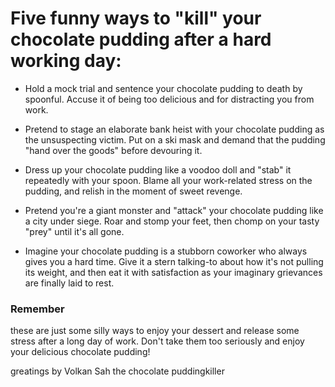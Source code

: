 
# Five funny ways to "kill" your chocolate pudding after a hard working day:

- Hold a mock trial and sentence your chocolate pudding to death by spoonful. Accuse it of being too delicious and for distracting you from work.

- Pretend to stage an elaborate bank heist with your chocolate pudding as the unsuspecting victim. Put on a ski mask and demand that the pudding "hand over the goods" before devouring it.

- Dress up your chocolate pudding like a voodoo doll and "stab" it repeatedly with your spoon. Blame all your work-related stress on the pudding, and relish in the moment of sweet revenge.

- Pretend you're a giant monster and "attack" your chocolate pudding like a city under siege. Roar and stomp your feet, then chomp on your tasty "prey" until it's all gone.

- Imagine your chocolate pudding is a stubborn coworker who always gives you a hard time. Give it a stern talking-to about how it's not pulling its weight, and then eat it with satisfaction as your imaginary grievances are finally laid to rest.

### Remember
these are just some silly ways to enjoy your dessert and release some stress after a long day of work. Don't take them too seriously and enjoy your delicious chocolate pudding!


greatings by Volkan Sah the chocolate puddingkiller

